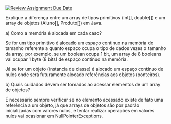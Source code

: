 [![Review Assignment Due Date](https://classroom.github.com/assets/deadline-readme-button-22041afd0340ce965d47ae6ef1cefeee28c7c493a6346c4f15d667ab976d596c.svg)](https://classroom.github.com/a/T2vUNN1h)

Explique a diferença entre um array de tipos primitivos (int[], double[]) e um array de objetos (Aluno[], Produto[]) em Java.

a) Como a memória é alocada em cada caso?

Se for um tipo primitivo é alocado um espaço continuo na memória do tamanho referente a quanto espaço ocupa o tipo de dados vezes o tamanho da array,
por exemplo, se um boolean ocupa 1 bit, um array de 8 booleans vai ocupar 1 byte (8 bits) de espaço continuo na memória.

Já se for um objeto (instancia de classe) é alocado um espaço continuo de nulos onde será futuramente alocado referências
aos objetos (ponteiros).

b) Quais cuidados devem ser tomados ao acessar elementos de um array de objetos?

É necessário sempre verificar se no elemento acessado existe de fato uma referência a um objeto, já que arrays de objetos são
por padrão inicializadas com valores nulos, e tentar realizar operações em valores nulos vai ocasionar em NullPointerExceptions.